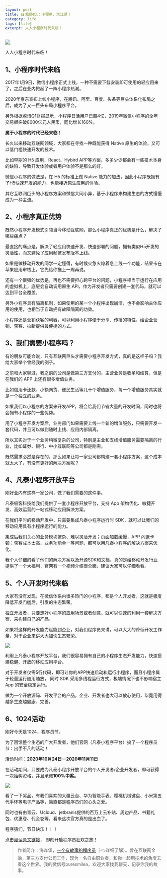 ```yaml
---
layout: post
title: 日活超4亿：小程序，大江湖！
category: life
tags: [life]
excerpt: 人人小程序时代来临！
---
```


![](http://favorites.ren/assets/images/2020/it/chengxu/chengxu01.jpg) 

人人小程序时代来临！

## 1、小程序时代来临

2017年1月9日，微信小程序正式上线，一种不需要下载安装即可使用的轻应用来了，之后在业内掀起了一阵小程序热潮。

2020年京东宣布上线小程序，在腾讯、阿里、百度、头条等巨头体系化布局之后，成为了又一巨头布局小程序平台。

另外根据腾讯Q1财报显示，小程序日活用户已超4亿，2019年微信小程序的全年交易额突破8000亿元人民币，同比增长160%。

**属于小程序的时代已经来临！**

长久以来移动互联网领域，大家都在寻找一种既能获得 Native 原生的体验，又可以低门槛快速开发的技术。

比如早期的 H5 应用，React、Hybird APP等方案，多多少少都会有一些技术本身的缺陷，导致开发体验或者用户体验不是那么的好。

微信小程序的做法是，在 H5 的标准上做 Native 能力的加法，因此小程序既拥有了H5快速开发的能力，也能接近原生应用的体验。

其它互联网巨头的小程序方案和微信大同小异，基于小程序来构建生态的方式慢慢成为一种主流。

## 2、小程序真正优势

既然小程序开发模式引领当今移动互联网，那么小程序真正的优势是什么，解决了哪些痛点？

最直接的痛点是，解决了轻应用快速开发、快速部署的问题，拥有类似H5开发的灵活性，而又避免了应用频繁发布版本上线。

如果是做移动开发的同学一定懂得，有时候火急火燎着急上线一个功能，结果卡在苹果应用审核上，它先给你拖上一周再说。

还有一个很强的优势是，再也不需要担心跨平台的问题，小程序相当于运行在应用的虚拟机上，底层会自动调用原生 API，作为开发者只需要创建一套代码，就可以达到平台全覆盖。

另外小程序具有隔离机制，如果使用的某一个小程序出现崩溃，也不会影响主体应用的使用，也相当于自动拥有故障隔离的功效。

小程序还是营销获客的利器，可以利用小程序便于分享、传播的特性，给企业营销、获客、拉新提供最便捷的方式。

## 3、我们需要小程序吗？

有的朋友可能会说，只有互联网巨头才需要小程序开发方式，真的是这样子吗？我给大家举个曾经我的例子。

之前和大家聊过，我之前的公司是做第三方支付的，主营业务是收单和结算，但是在我们的 APP 上还有很多增值业务。

比如信用卡还款、小额网贷、便民生活等几十个增值服务，每一个增值服务其实就是一个独立的业务。

如果我们以小程序的方案来开发APP，将会给我们节省大量的开发时间，同时也将会拥有小程序的一些优势。

用了小程序开发方案后，业务部门如果需要上线一个新的增值服务，只需要开发一套代码，并且可以做到随时上线、应用内部隔离。

所以其实对于一个业务稍微复杂的公司，特别是主业和支线增值服务需要隔离的行业，比如证劵、银行、中小互联网等公司都是刚需。

既然需求必然是存在的，那么如果让每一家公司都构建一套小程序方案，这个成本就太大了，有没有更好的解决方案呢？

## 4、凡泰小程序开放平台

刚好业内有这样一家公司，做了我们需要的这件事。

凡泰极客科技给我们提供了一套小程序开放平台，支持 App 架构优化、敏捷开发、高效运营的一站式移动应用解决方案。

在我们平时的移动开发中，只需要集成凡泰小程序运行时 SDK，就可以让我们的移动应用具有小程序运行的能力。

集成后我们关心的业务模块繁杂、难以灵活开发；页面加载缓慢，APP 闪退卡顿；获客成本太高、业务功能单一等问题，都可以用凡泰小程序的解决方案来优化。

我个人仔细的看了他们的解决方案以及开源SDK和文档，真的是给移动开发行业提供了一个大福利，官网有一个视频介绍很全面，建议大家可以仔细看看。

## 5、个人开发时代来临

大家有没有发现，在微信体系内很多热门的小程序，都是个人开发者，这就是极度降低开发门槛后，引发的生态繁荣。

独立开发者，只要想好小程序的应用场景或者创意，就可以快速的利用一套解决方案，来构建自己的产品。

如果将这样的开发能力赋能到企业，对我们程序员来讲，可以大大的降低开发工作量，对于企业来讲大大加快生态繁荣。

![](http://favorites.ren/assets/images/2020/it/chengxu/chengxu02.jpg) 

利用上凡泰小程序开放平台，我们很容易拥有自己的小程序生态开发能力，快速搭建稳健、开放的移动应用平台。

对于开发者仅需5行代码，即可让你的APP快速启动和运行小程序，而且小程序属于轻量运行随用随放， 同时 SDK 采用多线程运行方式，极端情况下也不影响宿主 App 的安全稳定运行。

做为一个开放源码、开发平台的产品，企业、开发者也大可以放心使用，毕竟用得越多生态越健康、完善。

## 6、1024活动

刚好今天是1024，程序员节。

为了回馈整个生态的广大开发者，他们官网（凡泰小程序平台）搞了一个程序员节：出手不凡的活动！

活动时间：**2020年10月24日—2020年11月11日**

在活动期间，只要成为凡泰小程序开放平台的个人开发者/企业开发者，即可获得一次抽奖资格，并且承诺**100%中奖。**

![](http://favorites.ren/assets/images/2020/it/chengxu/chengxu03.jpg) 

看了一下奖品，有我们喜欢的大疆云台、华为智能手表、樱桃机械键盘、小米第五代手环等电子产品等，简直都是程序员们的心头之爱。

同时也有由青云、Ucloud、jetbranis提供的百万上云补贴、周边产品、书籍礼包、优惠卷、代金卷等，看来这次官方真的是出血了。

程序猿们，节日快乐！！！

点击[阅读原文链接](https://mp.finogeeks.com/#/activity?from=cjdwx)， 即刻开启程序员狂欢之旅！

>作者简介：海森堡，[一个有故事的程序员](https://mp.weixin.qq.com/s/bPk_-DcGF_7lTDoR1pKqVg)（👈详细了解）。曾在互联网金融，第三方支付公司工作，现为一名自由职业者，和你一起用技术的角度去看这个世界。我的微信号puresmilea，欢迎大家找我聊天，记录你我的故事。